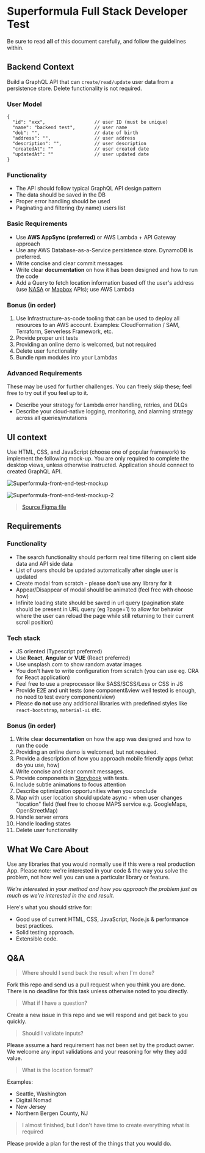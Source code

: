 # Superformula Full Stack Developer Test

Be sure to read **all** of this document carefully, and follow the guidelines within.

## Backend Context

Build a GraphQL API that can `create/read/update` user data from a persistence store. Delete functionality is not required.

### User Model

```
{
  "id": "xxx",                  // user ID (must be unique)
  "name": "backend test",       // user name
  "dob": "",                    // date of birth
  "address": "",                // user address
  "description": "",            // user description
  "createdAt": ""               // user created date
  "updatedAt": ""               // user updated date
}
```

### Functionality

- The API should follow typical GraphQL API design pattern
- The data should be saved in the DB
- Proper error handling should be used
- Paginating and filtering (by name) users list

### Basic Requirements

  - Use **AWS AppSync (preferred)** or AWS Lambda + API Gateway approach
  - Use any AWS Database-as-a-Service persistence store. DynamoDB is preferred.
  - Write concise and clear commit messages
  - Write clear **documentation** on how it has been designed and how to run the code
  - Add a Query to fetch location information based off the user's address (use [NASA](https://api.nasa.gov/api.html) or [Mapbox](https://www.mapbox.com/api-documentation/) APIs); use AWS Lambda

### Bonus (in order)
  1. Use Infrastructure-as-code tooling that can be used to deploy all resources to an AWS account. Examples: CloudFormation / SAM, Terraform, Serverless Framework, etc.
  1. Provide proper unit tests
  1. Providing an online demo is welcomed, but not required
  1. Delete user functionality
  1. Bundle npm modules into your Lambdas

### Advanced Requirements

These may be used for further challenges. You can freely skip these; feel free to try out if you feel up to it.
  - Describe your strategy for Lambda error handling, retries, and DLQs
  - Describe your cloud-native logging, monitoring, and alarming strategy across all queries/mutations

## UI context

Use HTML, CSS, and JavaScript (choose one of popular framework) to implement the following mock-up. You are only required to complete the desktop views, unless otherwise instructed. Application should connect to created GraphQL API.

![Superformula-front-end-test-mockup](./mockup1.png)

![Superformula-front-end-test-mockup-2](./mockup2.png)

> [Source Figma file](https://www.figma.com/file/hd7EgdTxJs2fpTzzSKlNxo/Superformula-full-stack-test)

## Requirements

### Functionality

- The search functionality should perform real time filtering on client side data and API side data
- List of users should be updated automatically after single user is updated
- Create modal from scratch - please don't use any library for it
- Appear/Disappear of modal should be animated (feel free with choose how)
- Infinite loading state should be saved in url query (pagination state should be present in URL query (eg ?page=1) to allow for behavior where the user can reload the page while still returning to their current scroll position)

### Tech stack

- JS oriented (Typescript preferred)
- Use **React**, **Angular** or **VUE** (React preferred)
- Use unsplash.com to show random avatar images
- You don't have to write configuration from scratch (you can use eg. CRA for React application)
- Feel free to use a preprocessor like SASS/SCSS/Less or CSS in JS
- Provide E2E and unit tests (one component&view well tested is enough, no need to test every component/view)
- Please **do not** use any additional libraries with predefined styles like `react-bootstrap`, `material-ui` etc.

### Bonus (in order)

1. Write clear **documentation** on how the app was designed and how to run the code
1. Providing an online demo is welcomed, but not required.
1. Provide a description of how you approach mobile friendly apps (what do you use, how)
1. Write concise and clear commit messages.
1. Provide components in [Storybook](https://storybook.js.org) with tests.
1. Include subtle animations to focus attention
1. Describe optimization opportunities when you conclude
1. Map with user location should update async - when user changes "location" field (feel free to choose MAPS service e.g. GoogleMaps, OpenStreetMap)
1. Handle server errors
1. Handle loading states
1. Delete user functionality

## What We Care About

Use any libraries that you would normally use if this were a real production App. Please note: we're interested in your code & the way you solve the problem, not how well you can use a particular library or feature.

_We're interested in your method and how you approach the problem just as much as we're interested in the end result._

Here's what you should strive for:

- Good use of current HTML, CSS, JavaScript, Node.js & performance best practices.
- Solid testing approach.
- Extensible code.

## Q&A
> Where should I send back the result when I'm done?

Fork this repo and send us a pull request when you think you are done. There is no deadline for this task unless otherwise noted to you directly.

> What if I have a question?

Create a new issue in this repo and we will respond and get back to you quickly.

> Should I validate inputs?

Please assume a hard requirement has not been set by the product owner. We welcome any input validations and your reasoning for why they add value.

> What is the location format?

Examples:
- Seattle, Washington
- Digital Nomad
- New Jersey
- Northern Bergen County, NJ

> I almost finished, but I don't have time to create everything what is required

Please provide a plan for the rest of the things that you would do.
